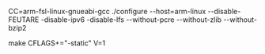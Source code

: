 CC=arm-fsl-linux-gnueabi-gcc ./configure --host=arm-linux  --disable-FEUTARE -disable-ipv6 -disable-lfs --without-pcre  --without-zlib --without-bzip2


make CFLAGS+="-static" V=1

